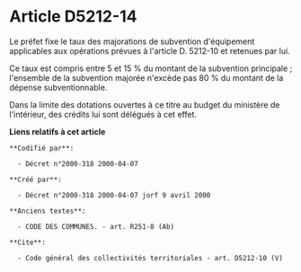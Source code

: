 # Article D5212-14

Le préfet fixe le taux des majorations de subvention d'équipement applicables aux opérations prévues à l'article D. 5212-10
et retenues par lui.

Ce taux est compris entre 5 et 15 % du montant de la subvention principale ; l'ensemble de la subvention majorée n'excède pas
80 % du montant de la dépense subventionnable.

Dans la limite des dotations ouvertes à ce titre au budget du ministère de l'intérieur, des crédits lui sont délégués à cet
effet.

**Liens relatifs à cet article**

	**Codifié par**:

	  - Décret n°2000-318 2000-04-07

	**Créé par**:

	  - Décret n°2000-318 2000-04-07 jorf 9 avril 2000

	**Anciens textes**:

	  - CODE DES COMMUNES. - art. R251-8 (Ab)

	**Cite**:

	  - Code général des collectivités territoriales - art. D5212-10 (V)

